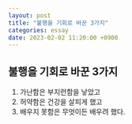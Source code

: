```yaml
---
layout: post
title: "불행을 기회로 바꾼 3가지"
categories: essay
date: 2023-02-02 11:20:00 +0900
---
```


## 불행을 기회로 바꾼 3가지   
1. 가난함은 부지런함을 낳았고
2. 허약함은 건강을 살피게 했고
3. 배우지 못함은 무엇이든 배우려 했다.
